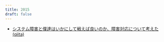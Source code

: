 ```yaml
---
title: 2015
draft: false
---
```


- [システム障害と僕達はいかにして戦えば良いのか、障害対応について考えた (qiita)](https://qiita.com/zaru/items/edb49d8d2a2a6981789a)
